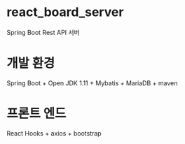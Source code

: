 # react_board_server
Spring Boot Rest API 서버

# 개발 환경
Spring Boot + Open JDK 1.11 + Mybatis + MariaDB + maven

# 프론트 엔드
React Hooks + axios + bootstrap
